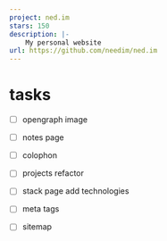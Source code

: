 ```yaml
---
project: ned.im
stars: 150
description: |-
    My personal website
url: https://github.com/needim/ned.im
---
```


# tasks

- [ ] opengraph image
- [ ] notes page
- [ ] colophon
- [ ] projects refactor
- [ ] stack page add technologies
- [ ] meta tags
- [ ] sitemap

